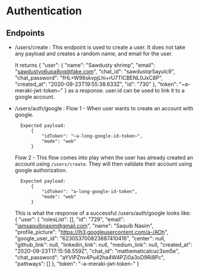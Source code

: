 # Authentication

## Endpoints

- /users/create : 
    This endpoint is used to create a user. 
    It does not take any payload and creates a random name, and email for the user. 
    
    It returns 
            {
                "user": {
                    "name": "Sawdusty shrimp",
                    "email": "sawdustyo6upa8oq@fake.com",
                    "chat_id": "sawdustqr5ayulc9",
                    "chat_password": "fHL+W98skvpjLhi+rU7TICBENL0JxC8P",
                    "created_at": "2020-09-23T19:55:38.633Z",
                    "id": "730"
                    },
                "token": "~a-meraki-jwt-token~"
            }
    as a response. user.id can be used to link it to a google account.

- /users/auth/google :
    Flow 1 - When user wants to create an account with google.

        Expected payload: 
            {
                "idToken": "~a-long-google-id-token~",
                "mode": "web"
            }
    
    Flow 2 - This flow comes into play when the user has already created an account using `/users/create`. 
    They will then validate their account using google authorization. 
    
        Expected payload:         
            {
                "idToken": "a-long-google-id-token",
                "mode": "web"
            }   

    This is what the response of a successful /users/auth/google looks like:
        {
            "user": {
                "rolesList": [],
                "id": "729",
                "email": "iamsaquibnasim@gmail.com",
                "name": "Saquib Nasim",
                "profile_picture": "https://lh3.googleusercontent.com/a-/AOh",
                "google_user_id": "623053700823887410416",
                "center": null,
                "github_link": null,
                "linkedin_link": null,
                "medium_link": null,
                "created_at": "2020-09-23T17:15:58.559Z",
                "chat_id": "mathematicalcuc3sm5e",
                "chat_password": "aYVIPZnv4Pu42ha4W4PZi0a3oD9Ri8Pc",
                "pathways": []
            },
            "token": "-a-meraki-jwt-token-"
        }
